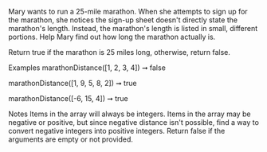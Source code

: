 Mary wants to run a 25-mile marathon. When she attempts to sign up for the marathon, she notices the sign-up sheet doesn't directly state the marathon's length. Instead, the marathon's length is listed in small, different portions. Help Mary find out how long the marathon actually is.

Return true if the marathon is 25 miles long, otherwise, return false.

Examples
marathonDistance([1, 2, 3, 4]) ➞ false

marathonDistance([1, 9, 5, 8, 2]) ➞ true

marathonDistance([-6, 15, 4]) ➞ true

Notes
Items in the array will always be integers.
Items in the array may be negative or positive, but since negative distance isn't possible, find a way to convert negative integers into positive integers.
Return false if the arguments are empty or not provided.